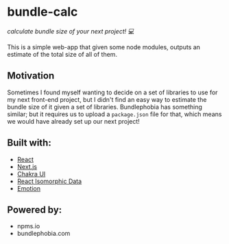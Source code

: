 # bundle-calc 
*calculate bundle size of your next project! 💻*

This is a simple web-app that given some node modules, outputs an estimate of the total size of all of them.

## Motivation
Sometimes I found myself wanting to decide on a set of libraries to use for my next front-end project, but I didn't find an easy way to estimate the bundle size of it given a set of libraries. Bundlephobia has something similar; but it requires us to upload a `package.json` file for that, which means we would have already set up our next project!

## Built with: 
- [React](http://reactjs.org/)
- [Next.js](https://nextjs.org/)
- [Chakra UI](https://chakra-ui.com/)
- [React Isomorphic Data](https://react-isomorphic-data.netlify.com/)
- [Emotion](http://emotion.sh/)

## Powered by:
- npms.io
- bundlephobia.com
